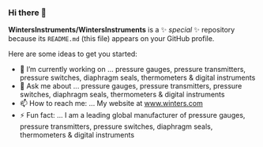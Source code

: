 ### Hi there 👋

**WintersInstruments/WintersInstruments** is a ✨ _special_ ✨ repository because its `README.md` (this file) appears on your GitHub profile.

Here are some ideas to get you started:

- 🔭 I’m currently working on ... pressure gauges, pressure transmitters, pressure switches, diaphragm seals, thermometers & digital instruments
- 💬 Ask me about ... pressure gauges, pressure transmitters, pressure switches, diaphragm seals, thermometers & digital instruments
- 📫 How to reach me: ... My website at www.winters.com 
- ⚡ Fun fact: ... I am a leading global manufacturer of pressure gauges, pressure transmitters, pressure switches, diaphragm seals, thermometers & digital instruments
